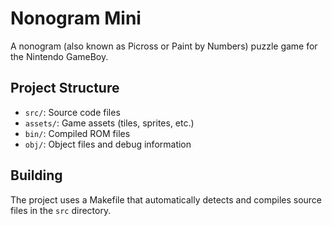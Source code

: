 # Nonogram Mini

A nonogram (also known as Picross or Paint by Numbers) puzzle game for the Nintendo GameBoy.

## Project Structure

- `src/`: Source code files
- `assets/`: Game assets (tiles, sprites, etc.)
- `bin/`: Compiled ROM files
- `obj/`: Object files and debug information

## Building

The project uses a Makefile that automatically detects and compiles source files in the `src` directory.


